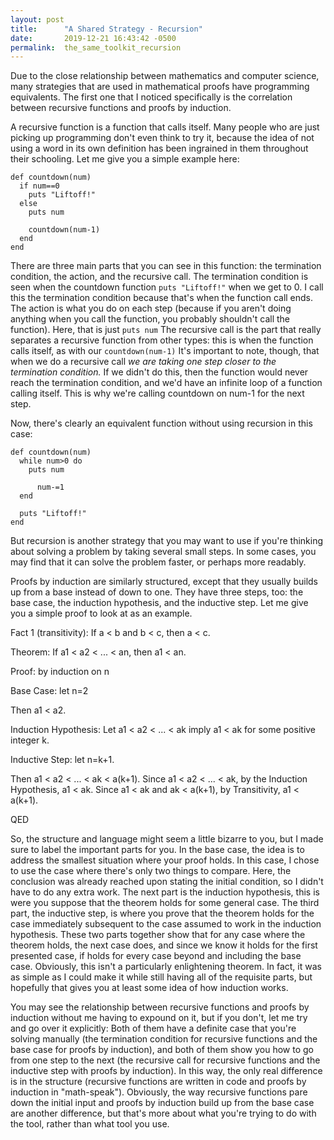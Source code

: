 ```yaml
---
layout: post
title:      "A Shared Strategy - Recursion"
date:       2019-12-21 16:43:42 -0500
permalink:  the_same_toolkit_recursion
---
```



Due to the close relationship between mathematics and computer science, many strategies that are used in mathematical proofs have programming equivalents. The first one that I noticed specifically is the correlation between recursive functions and proofs by induction.

A recursive function is a function that calls itself. Many people who are just picking up programming don't even think to try it, because the idea of not using a word in its own definition has been ingrained in them throughout their schooling. Let me give you a simple example here:

```
def countdown(num)
  if num==0
    puts "Liftoff!"
  else
    puts num
		
    countdown(num-1)
  end
end
```

There are three main parts that you can see in this function: the termination condition, the action, and the recursive call. The termination condition is seen when the countdown function ```puts "Liftoff!"``` when we get to 0. I call this the termination condition because that's when the function call ends. The action is what you do on each step (because if you aren't doing anything when you call the function, you probably shouldn't call the function). Here, that is just ```puts num``` The recursive call is the part that really separates a recursive function from other types: this is when the function calls itself, as with our ```countdown(num-1)``` It's important to note, though, that when we do a recursive call *we are taking one step closer to the termination condition.* If we didn't do this, then the function would never reach the termination condition, and we'd have an infinite loop of a function calling itself. This is why we're calling countdown on num-1 for the next step.

Now, there's clearly an equivalent function without using recursion in this case:

```
def countdown(num)
  while num>0 do
    puts num
	
	  num-=1
  end

  puts "Liftoff!"
end 
```

But recursion is another strategy that you may want to use if you're thinking about solving a problem by taking several small steps. In some cases, you may find that it can solve the problem faster, or perhaps more readably.

Proofs by induction are similarly structured, except that they usually builds up from a base instead of down to one. They have three steps, too: the base case, the induction hypothesis, and the inductive step. Let me give you a simple proof to look at as an example.

Fact 1 (transitivity): If a < b and b < c, then a < c.

Theorem: If a1 < a2 < ... < an, then a1 < an.

Proof: by induction on n

Base Case: let n=2

Then a1 < a2.

Induction Hypothesis: Let a1 < a2 < ... < ak imply a1 < ak for some positive integer k.

Inductive Step: let n=k+1.

Then a1 < a2 < ... < ak < a(k+1). Since a1 < a2 < ... < ak, by the Induction Hypothesis, a1 < ak. Since a1 < ak and ak < a(k+1), by Transitivity, a1 < a(k+1).

QED

So, the structure and language might seem a little bizarre to you, but I made sure to label the important parts for you. In the base case, the idea is to address the smallest situation where your proof holds. In this case, I chose to use the case where there's only two things to compare. Here, the conclusion was already reached upon stating the initial condition, so I didn't have to do any extra work. The next part is the induction hypothesis, this is were you suppose that the theorem holds for some general case. The third part, the inductive step, is where you prove that the theorem holds for the case immediately subsequent to the case assumed to work in the induction hypothesis. These two parts together show that for any case where the theorem holds, the next case does, and since we know it holds for the first presented case, if holds for every case beyond and including the base case. Obviously, this isn't a particularly enlightening theorem. In fact, it was as simple as I could make it while still having all of the requisite parts, but hopefully that gives you at least some idea of how induction works.

You may see the relationship between recursive functions and proofs by induction without me having to expound on it, but if you don't, let me try and go over it explicitly: Both of them have a definite case that you're solving manually (the termination condition for recursive functions and the base case for proofs by induction), and both of them show you how to go from one step to the next (the recursive call for recursive functions and the inductive step with proofs by induction). In this way, the only real difference is in the structure (recursive functions are written in code and proofs by induction in "math-speak"). Obviously, the way recursive functions pare down the initial input and proofs by induction build up from the base case are another difference, but that's more about what you're trying to do with the tool, rather than what tool you use.
